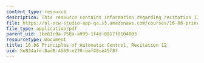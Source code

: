 ```yaml
---
content_type: resource
description: This resource contains information regarding recitation 12.
file: https://ol-ocw-studio-app-qa.s3.amazonaws.com/courses/16-06-principles-of-automatic-control-fall-2012/5e824afd8ad84569e270baf48ce45f8f_MIT16_06F12_Recitation_12.pdf
file_type: application/pdf
parent_uid: 1be81c0a-758a-a999-1f4d-0017f0104003
resourcetype: Document
title: 16.06 Principles of Automatic Control, Recitation 12
uid: 5e824afd-8ad8-4569-e270-baf48ce45f8f
---
```

